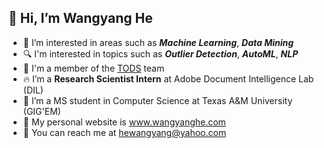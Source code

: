 ## 👋 Hi, I’m Wangyang He
- 👀 I’m interested in areas such as ***Machine Learning***, ***Data Mining***
- 🔍 I'm interested in topics such as ***Outlier Detection***, ***AutoML***, ***NLP***
- 📂 I'm a member of the [TODS](https://github.com/datamllab/tods) team
- 🔥 I’m a **Research Scientist Intern** at Adobe Document Intelligence Lab (DIL)
- 🌱 I’m a MS student in Computer Science at Texas A&M University (GIG'EM)
- 📑 My personal website is www.wangyanghe.com
- 📧 You can reach me at hewangyang@yahoo.com

<!---
hwy893747147/hwy893747147 is a ✨ special ✨ repository because its `README.md` (this file) appears on your GitHub profile.
You can click the Preview link to take a look at your changes.
--->
